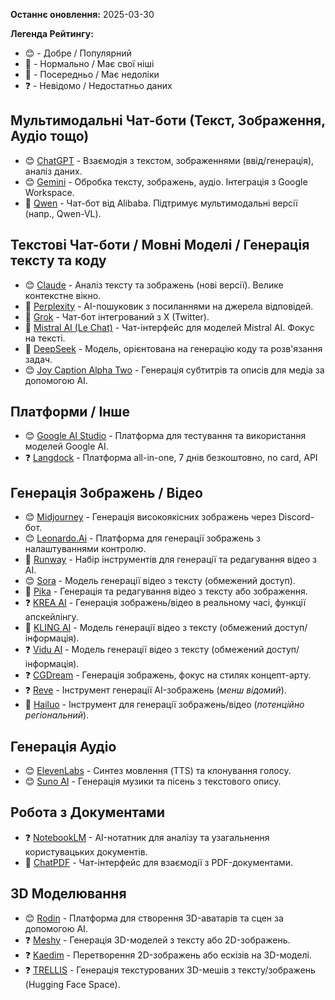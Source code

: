 **Останнє оновлення:** 2025-03-30

**Легенда Рейтингу:**

*   😊 - Добре / Популярний
*   🙂 - Нормально / Має свої ніші
*   🌵 - Посередньо / Має недоліки
*   ❓ - Невідомо / Недостатньо даних

## Мультимодальні Чат-боти (Текст, Зображення, Аудіо тощо)

*   😊 [ChatGPT](https://chat.openai.com/) - Взаємодія з текстом, зображеннями (ввід/генерація), аналіз даних.
*   😊 [Gemini](https://gemini.google.com/app) - Обробка тексту, зображень, аудіо. Інтеграція з Google Workspace.
*   🌵 [Qwen](https://chat.qwen.ai/) - Чат-бот від Alibaba. Підтримує мультимодальні версії (напр., Qwen-VL).

## Текстові Чат-боти / Мовні Моделі / Генерація тексту та коду

*   😊 [Claude](https://claude.ai/chats) - Аналіз тексту та зображень (нові версії). Велике контекстне вікно.
*   🙂 [Perplexity](https://www.perplexity.ai/) - AI-пошуковик з посиланнями на джерела відповідей.
*   🙂 [Grok](https://grok.x.ai/) - Чат-бот інтегрований з X (Twitter).
*   🌵 [Mistral AI (Le Chat)](https://chat.mistral.ai/chat) - Чат-інтерфейс для моделей Mistral AI. Фокус на тексті.
*   🌵 [DeepSeek](https://chat.deepseek.com/) - Модель, орієнтована на генерацію коду та розв'язання задач.
*   😊 [Joy Caption Alpha Two](https://joycaption.com/) - Генерація субтитрів та описів для медіа за допомогою AI.

## Платформи / Інше

*   😊 [Google AI Studio](https://aistudio.google.com/) - Платформа для тестування та використання моделей Google AI.
*   ❓ [Langdock](https://app.langdock.com/) - Платформа all-in-one, 7 днів безкоштовно, no card, API

## Генерація Зображень / Відео

*   😊 [Midjourney](https://www.midjourney.com/) - Генерація високоякісних зображень через Discord-бот.
*   😊 [Leonardo.Ai](https://leonardo.ai/) - Платформа для генерації зображень з налаштуваннями контролю.
*   🌵 [Runway](https://runwayml.com/) - Набір інструментів для генерації та редагування відео з AI.
*   😊 [Sora](https://openai.com/sora) - Модель генерації відео з тексту (обмежений доступ).
*   🌵 [Pika](https://pika.art/) - Генерація та редагування відео з тексту або зображення.
*   ❓ [KREA AI](https://www.krea.ai/) - Генерація зображень/відео в реальному часі, функції апскейлінгу.
*   🌵 [KLING AI](https://kling.kuaishou.com/) - Модель генерації відео з тексту (обмежений доступ/інформація).
*   ❓ [Vidu AI](https://www.shengshu-ai.com/vidu) - Модель генерації відео з тексту (обмежений доступ/інформація).
*   ❓ [CGDream](https://www.cgdream.com/) - Генерація зображень, фокус на стилях концепт-арту.
*   ❓ [Reve](https://reve.art/) - Інструмент генерації AI-зображень (*менш відомий*).
*   🙂 [Hailuo](https://hailuoai.com/) - Інструмент для генерації зображень/відео (*потенційно регіональний*).

## Генерація Аудіо

*   😊 [ElevenLabs](https://elevenlabs.io/) - Синтез мовлення (TTS) та клонування голосу.
*   😊 [Suno AI](https://suno.ai/) - Генерація музики та пісень з текстового опису.

## Робота з Документами

*   ❓ [NotebookLM](https://notebooklm.google.com/) - AI-нотатник для аналізу та узагальнення користувацьких документів.
*   🌵 [ChatPDF](https://www.chatpdf.com/) - Чат-інтерфейс для взаємодії з PDF-документами.

## 3D Моделювання

*   😊 [Rodin](https://hyper3d.ai/) - Платформа для створення 3D-аватарів та сцен за допомогою AI.
*   ❓ [Meshy](https://www.meshy.ai/) - Генерація 3D-моделей з тексту або 2D-зображень.
*   ❓ [Kaedim](https://www.kaedim3d.com/) - Перетворення 2D-зображень або ескізів на 3D-моделі.
*   ❓ [TRELLIS](https://huggingface.co/spaces/JeffreyXiang/TRELLIS) - Генерація текстурованих 3D-мешів з тексту/зображень (Hugging Face Space).
